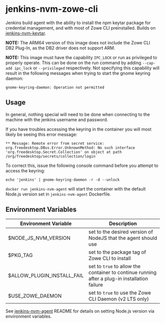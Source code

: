 # jenkins-nvm-zowe-cli

Jenkins build agent with the ability to install the npm keytar package for credential management, and with most of Zowe CLI preinstalled. Builds on [jenkins-nvm-keytar](https://github.com/awharn/jenkins-nvm-keytar).

**NOTE:** The ARM64 version of this image does not include the Zowe CLI DB2 Plug-In, as the DB2 driver does not support ARM.

**NOTE:** This image must have the capability `IPC_LOCK` or run as privileged to properly operate. This can be done on the run command by adding `--cap-add ipc_lock` or `--privileged` respectively. Not specifying this capability will result in the following messages when trying to start the gnome keyring daemon: 

```
gnome-keyring-daemon: Operation not permitted
```

## Usage

In general, nothing special will need to be done when connecting to the machine with the jenkins username and password.

If you have troubles accessing the keyring in the container you will most likely be seeing this error message: 

```
** Message: Remote error from secret service: org.freedesktop.DBus.Error.UnknownMethod: No such interface 'org.freedesktop.Secret.Collection' on object at path /org/freedesktop/secrets/collection/login
```

To correct this, issue the following console command before you attempt to access the keyring:

```
echo 'jenkins' | gnome-keyring-daemon -r -d --unlock
```

`docker run jenkins-nvm-agent` will start the container with the default Node.js version set in `jenkins-nvm-agent` Dockerfile.

## Environment Variables

| Environment Variable | Description |
| -------------------- | ----------- |
| $NODE_JS_NVM_VERSION | set to the desired version of NodeJS that the agent should use |
| $PKG_TAG | set to the package tag of Zowe CLI to install |
| $ALLOW_PLUGIN_INSTALL_FAIL | set to `true` to allow the container to continue running after a plug-in installation failure |
| $USE_ZOWE_DAEMON | set to `true` to use the Zowe CLI Daemon (v2 LTS only) |

See [jenkins-nvm-agent](https://github.com/tucker01/jenkins-nvm-agent) README for details on setting Node.js version via environment variables.
